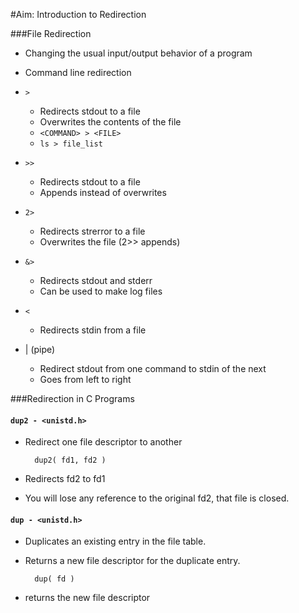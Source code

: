 #Aim: Introduction to Redirection

###File Redirection

- Changing the usual input/output behavior of a program

- Command line redirection
- `>`
  - Redirects stdout to a file
  - Overwrites the contents of the file
  - `<COMMAND> > <FILE>`
  - `ls > file_list`
  
- `>>`
  - Redirects stdout to a file
  - Appends instead of overwrites
  
- `2>`
  - Redirects strerror to a file
  - Overwrites the file (2>> appends)
  
- `&>`
  - Redirects stdout and stderr
  - Can be used to make log files
  
- `<`
  - Redirects stdin from a file

- | (pipe)
  - Redirect stdout from one command to stdin of the next
  - Goes from left to right

###Redirection in C Programs

#### `dup2 - <unistd.h>`
- Redirect one file descriptor to another

		dup2( fd1, fd2 )

 - Redirects fd2 to fd1
 - You will lose any reference to the original fd2, that file is closed.

#### `dup - <unistd.h>`
- Duplicates an existing entry in the file table.
- Returns a new file descriptor for the duplicate entry.

		dup( fd )
 - returns the new file descriptor 
